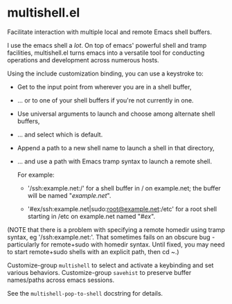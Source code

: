 multishell.el
=============

Facilitate interaction with multiple local and remote Emacs shell buffers.

I use the emacs shell a *lot*. On top of emacs' powerful shell and tramp
facilities, multishell.el turns emacs into a versatile tool for conducting
operations and development across numerous hosts.

Using the include customization binding, you can use a keystroke to:

* Get to the input point from wherever you are in a shell buffer,
* ... or to one of your shell buffers if you're not currently in one.
* Use universal arguments to launch and choose among alternate shell buffers,
* ... and select which is default.
* Append a path to a new shell name to launch a shell in that directory,
* ... and use a path with Emacs tramp syntax to launch a remote shell.

  For example: 

  * '/ssh:example.net:/' for a shell buffer in / on
    example.net; the buffer will be named "*example.net*".

  * '#ex/ssh:example.net|sudo:root@example.net:/etc' for a root shell
    starting in /etc on example.net named "*#ex*".

(NOTE that there is a problem with specifying a remote homedir using
tramp syntax, eg '/ssh:example.net:'. That sometimes fails on an obscure
bug - particularly for remote+sudo with homedir syntax. Until fixed, you
may need to start remote+sudo shells with an explicit path, then cd ~.)

Customize-group `multishell` to select and activate a keybinding and set
various behaviors. Customize-group `savehist` to preserve buffer
names/paths across emacs sessions.

See the `multishell-pop-to-shell` docstring for details.
